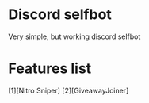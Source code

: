 # Discord selfbot
 Very simple, but working discord selfbot

# Features list
[1][Nitro Sniper]
[2][GiveawayJoiner]
